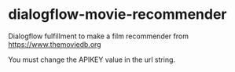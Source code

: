 # dialogflow-movie-recommender
Dialogflow fulfillment to make a film recommender from https://www.themoviedb.org

You must change the APIKEY value in the url string.
